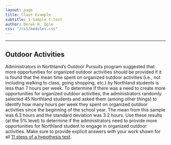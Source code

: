 ```yaml
---
layout: page
title: Class Example
subtitle: 1-Sample t-test
author: Derek H. Ogle
css: "/css/modules.css"
---
```


----

## Outdoor Activities
Administrators in Northland’s Outdoor Pursuits program suggested that more opportunities for organized outdoor activities should be provided if it is found that the mean time spent on organized outdoor activities (i.e., not including walking to class, going shopping, etc.) by Northland students is less than 7 hours per week. To determine if there was a need to create more opportunities for organized outdoor activities, the administrators randomly selected 45 Northland students and asked them (among other things) to identify how many hours per week they spent on organized outdoor activities since the beginning of the school year. The mean from this sample was 6.3 hours and the standard deviation was 3.2 hours. Use these results (at the 5% level) to determine if the administrators need to provide more opportunities for Northland student to engage in organized outdoor activities. Make sure to provide explicit answers with your work shown for all [11 steps of a hypothesis test](../11-steps.html).
